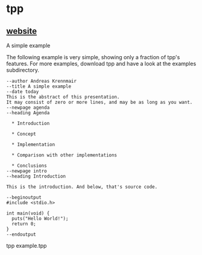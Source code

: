 # tpp
## [website](http://www.ngolde.de/tpp.html)

A simple example

The following example is very simple, showing only a fraction of tpp's features. For more examples, download tpp and have a look at the examples subdirectory.

```
--author Andreas Krennmair
--title A simple example
--date today
This is the abstract of this presentation.
It may consist of zero or more lines, and may be as long as you want.
--newpage agenda
--heading Agenda

  * Introduction

  * Concept

  * Implementation

  * Comparison with other implementations

  * Conclusions
--newpage intro
--heading Introduction

This is the introduction. And below, that's source code.

--beginoutput
#include <stdio.h>

int main(void) {
  puts("Hello World!");
  return 0;
}
--endoutput
```
tpp example.tpp
